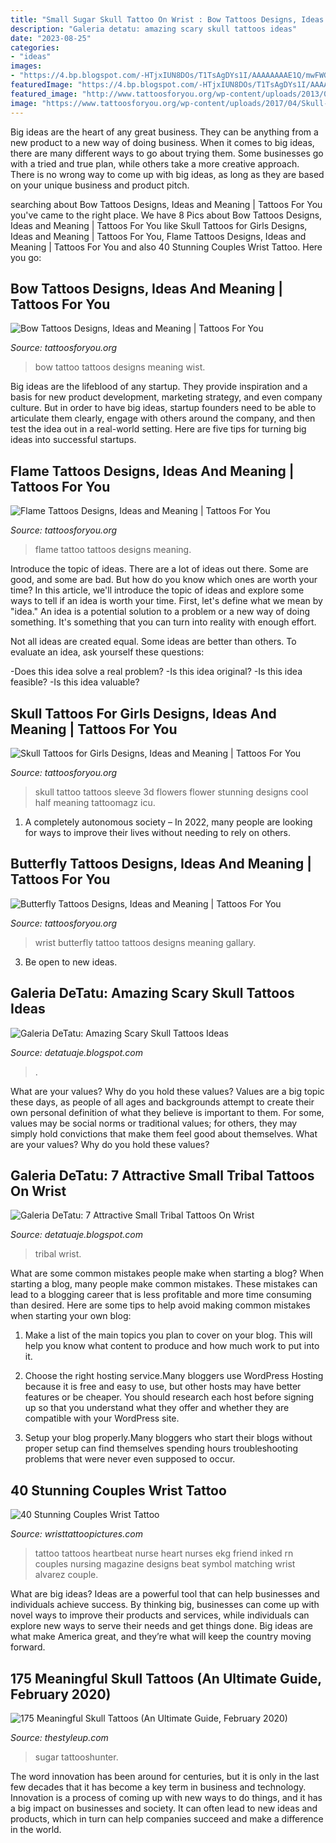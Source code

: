 ```yaml
---
title: "Small Sugar Skull Tattoo On Wrist : Bow Tattoos Designs, Ideas And Meaning"
description: "Galeria detatu: amazing scary skull tattoos ideas"
date: "2023-08-25"
categories:
- "ideas"
images:
- "https://4.bp.blogspot.com/-HTjxIUN8DOs/T1TsAgDYs1I/AAAAAAAAE1Q/mwFWGV5kvvg/s400/wrist-tribal-tattoo-design.jpg"
featuredImage: "https://4.bp.blogspot.com/-HTjxIUN8DOs/T1TsAgDYs1I/AAAAAAAAE1Q/mwFWGV5kvvg/s400/wrist-tribal-tattoo-design.jpg"
featured_image: "http://www.tattoosforyou.org/wp-content/uploads/2013/09/Bow-Wist-Tattoo.jpg"
image: "https://www.tattoosforyou.org/wp-content/uploads/2017/04/Skull-Sleeve-Tattoos-for-Girls.jpg"
---
```



Big ideas are the heart of any great business. They can be anything from a new product to a new way of doing business. When it comes to big ideas, there are many different ways to go about trying them. Some businesses go with a tried and true plan, while others take a more creative approach. There is no wrong way to come up with big ideas, as long as they are based on your unique business and product pitch.

	

		
searching about Bow Tattoos Designs, Ideas and Meaning | Tattoos For You you've came to the right place. We have 8 Pics about Bow Tattoos Designs, Ideas and Meaning | Tattoos For You like Skull Tattoos for Girls Designs, Ideas and Meaning | Tattoos For You, Flame Tattoos Designs, Ideas and Meaning | Tattoos For You and also 40 Stunning Couples Wrist Tattoo. Here you go:
		
    
## Bow Tattoos Designs, Ideas And Meaning | Tattoos For You

<img loading=lazy src="http://www.tattoosforyou.org/wp-content/uploads/2013/09/Bow-Wist-Tattoo.jpg" onerror="this.onerror=null;this.src='https://tse4.mm.bing.net/th?id=OIP.QB5ysfPOloQ-ubzIetXMRgHaJ4&amp;pid=15.1';" alt="Bow Tattoos Designs, Ideas and Meaning | Tattoos For You">

_Source: tattoosforyou.org_

>bow tattoo tattoos designs meaning wist. 

	

Big ideas are the lifeblood of any startup. They provide inspiration and a basis for new product development, marketing strategy, and even company culture. But in order to have big ideas, startup founders need to be able to articulate them clearly, engage with others around the company, and then test the idea out in a real-world setting. Here are five tips for turning big ideas into successful startups.

    
## Flame Tattoos Designs, Ideas And Meaning | Tattoos For You

<img loading=lazy src="http://www.tattoosforyou.org/wp-content/uploads/2013/11/Flame-Tattoo-513x1024.jpg" onerror="this.onerror=null;this.src='https://tse3.mm.bing.net/th?id=OIP.gAWafMp4PDKiUtIKOoH_XgHaOy&amp;pid=15.1';" alt="Flame Tattoos Designs, Ideas and Meaning | Tattoos For You">

_Source: tattoosforyou.org_

>flame tattoo tattoos designs meaning. 

	

Introduce the topic of ideas.
There are a lot of ideas out there. Some are good, and some are bad. But how do you know which ones are worth your time? In this article, we'll introduce the topic of ideas and explore some ways to tell if an idea is worth your time.
First, let's define what we mean by "idea." An idea is a potential solution to a problem or a new way of doing something. It's something that you can turn into reality with enough effort.

Not all ideas are created equal. Some ideas are better than others. To evaluate an idea, ask yourself these questions:

-Does this idea solve a real problem?
-Is this idea original?
-Is this idea feasible?
-Is this idea valuable?

    
## Skull Tattoos For Girls Designs, Ideas And Meaning | Tattoos For You

<img loading=lazy src="https://www.tattoosforyou.org/wp-content/uploads/2017/04/Skull-Sleeve-Tattoos-for-Girls.jpg" onerror="this.onerror=null;this.src='https://tse3.mm.bing.net/th?id=OIP.8i0K_FVwynHQ_aafkEp-9QHaJ4&amp;pid=15.1';" alt="Skull Tattoos for Girls Designs, Ideas and Meaning | Tattoos For You">

_Source: tattoosforyou.org_

>skull tattoo tattoos sleeve 3d flowers flower stunning designs cool half meaning tattoomagz icu. 

	

1. A completely autonomous society – In 2022, many people are looking for ways to improve their lives without needing to rely on others.

    
## Butterfly Tattoos Designs, Ideas And Meaning | Tattoos For You

<img loading=lazy src="http://tattoosforyou.org/wp-content/uploads/2013/09/Butterfly-Tattoos-on-Wrist.jpg" onerror="this.onerror=null;this.src='https://tse2.mm.bing.net/th?id=OIP.NDP8afKjK0iL2qE58Bhl2gHaJ4&amp;pid=15.1';" alt="Butterfly Tattoos Designs, Ideas and Meaning | Tattoos For You">

_Source: tattoosforyou.org_

>wrist butterfly tattoo tattoos designs meaning gallary. 

	

3. Be open to new ideas.

    
## Galeria DeTatu: Amazing Scary Skull Tattoos Ideas

<img loading=lazy src="https://1.bp.blogspot.com/-fJWz76SR2uM/T2ChUlC5I8I/AAAAAAAAFFA/jpYvzeD_w9I/s1600/amazing_skull_tattoos_design_3.jpg" onerror="this.onerror=null;this.src='https://tse2.mm.bing.net/th?id=OIP.hoXmb0XH2NJkCl5PDh7dNwAAAA&amp;pid=15.1';" alt="Galeria DeTatu: Amazing Scary Skull Tattoos Ideas">

_Source: detatuaje.blogspot.com_

>. 

	

What are your values? Why do you hold these values?
Values are a big topic these days, as people of all ages and backgrounds attempt to create their own personal definition of what they believe is important to them. For some, values may be social norms or traditional values; for others, they may simply hold convictions that make them feel good about themselves. What are your values? Why do you hold these values?

    
## Galeria DeTatu: 7 Attractive Small Tribal Tattoos On Wrist

<img loading=lazy src="https://4.bp.blogspot.com/-HTjxIUN8DOs/T1TsAgDYs1I/AAAAAAAAE1Q/mwFWGV5kvvg/s400/wrist-tribal-tattoo-design.jpg" onerror="this.onerror=null;this.src='https://tse1.mm.bing.net/th?id=OIP.qBhJfzXQKU73bKrm5yIMUAHaE8&amp;pid=15.1';" alt="Galeria DeTatu: 7 Attractive Small Tribal Tattoos On Wrist">

_Source: detatuaje.blogspot.com_

>tribal wrist. 

	

What are some common mistakes people make when starting a blog?
When starting a blog, many people make common mistakes. These mistakes can lead to a blogging career that is less profitable and more time consuming than desired. Here are some tips to help avoid making common mistakes when starting your own blog:
1. Make a list of the main topics you plan to cover on your blog. This will help you know what content to produce and how much work to put into it.

2. Choose the right hosting service.Many bloggers use WordPress Hosting because it is free and easy to use, but other hosts may have better features or be cheaper. You should research each host before signing up so that you understand what they offer and whether they are compatible with your WordPress site.

3. Setup your blog properly.Many bloggers who start their blogs without proper setup can find themselves spending hours troubleshooting problems that were never even supposed to occur.

    
## 40 Stunning Couples Wrist Tattoo

<img loading=lazy src="http://www.wristtattoopictures.com/wp-content/uploads/2016/06/Heartbeat-Tattoo-WT112.jpg" onerror="this.onerror=null;this.src='https://tse1.mm.bing.net/th?id=OIP.jR7Ck88mjUjGYOOqhgysIQHaJ6&amp;pid=15.1';" alt="40 Stunning Couples Wrist Tattoo">

_Source: wristtattoopictures.com_

>tattoo tattoos heartbeat nurse heart nurses ekg friend inked rn couples nursing magazine designs beat symbol matching wrist alvarez couple. 

	

What are big ideas?
Ideas are a powerful tool that can help businesses and individuals achieve success. By thinking big, businesses can come up with novel ways to improve their products and services, while individuals can explore new ways to serve their needs and get things done. Big ideas are what make America great, and they’re what will keep the country moving forward.

    
## 175 Meaningful Skull Tattoos (An Ultimate Guide, February 2020)

<img loading=lazy src="https://thestyleup.com/wp-content/uploads/2016/03/sugar-skull-tattoo-on-side.jpg" onerror="this.onerror=null;this.src='https://tse2.mm.bing.net/th?id=OIP.InyOCy_C7O4904NJQkZnOgHaJ4&amp;pid=15.1';" alt="175 Meaningful Skull Tattoos (An Ultimate Guide, February 2020)">

_Source: thestyleup.com_

>sugar tattooshunter. 

	

The word innovation has been around for centuries, but it is only in the last few decades that it has become a key term in business and technology. Innovation is a process of coming up with new ways to do things, and it has a big impact on businesses and society. It can often lead to new ideas and products, which in turn can help companies succeed and make a difference in the world.

